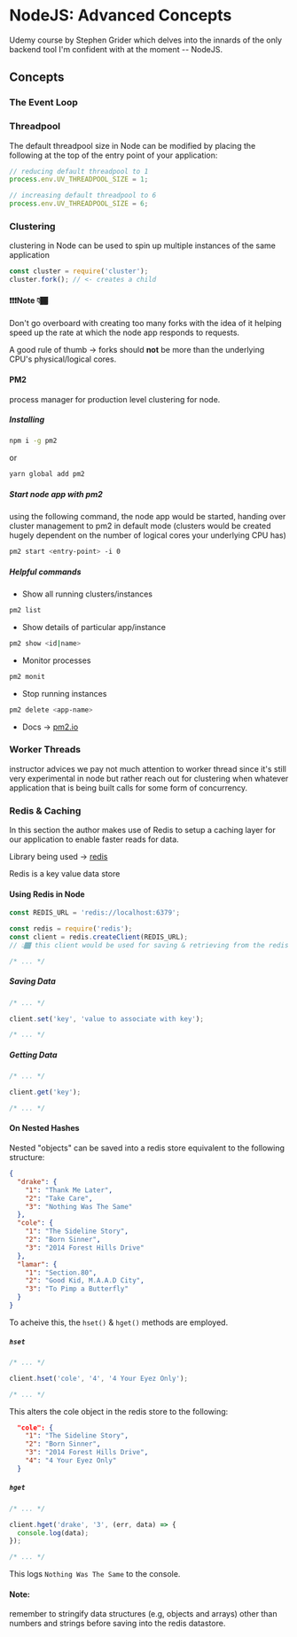 # NodeJS: Advanced Concepts

Udemy course by Stephen Grider which delves into the innards of the only backend tool I'm confident with at the moment -- NodeJS.

## Concepts

### The Event Loop

### Threadpool

The default threadpool size in Node can be modified by placing the following at the top of the entry point of your application:

```js
// reducing default threadpool to 1
process.env.UV_THREADPOOL_SIZE = 1;

// increasing default threadpool to 6
process.env.UV_THREADPOOL_SIZE = 6;
```

### Clustering

clustering in Node can be used to spin up multiple instances of the same application

```js
const cluster = require('cluster');
cluster.fork(); // <- creates a child
```

#### ❗❗❗Note 👇🏾

Don't go overboard with creating too many forks with the idea of it helping speed up the rate at which the node app responds to requests.

A good rule of thumb -> forks should **not** be more than the underlying CPU's physical/logical cores.

#### PM2

process manager for production level clustering for node.

##### Installing

```bash
npm i -g pm2
```

or

```bash
yarn global add pm2
```

##### Start node app with pm2

using the following command, the node app would be started, handing over cluster management to pm2 in default mode (clusters would be created hugely dependent on the number of logical cores your underlying CPU has)

```bash
pm2 start <entry-point> -i 0
```

##### Helpful commands

- Show all running clusters/instances

```bash
pm2 list
```

- Show details of particular app/instance

```bash
pm2 show <id|name>
```

- Monitor processes

```bash
pm2 monit
```

- Stop running instances

```bash
pm2 delete <app-name>
```

- Docs &rarr; [pm2.io](https://pm2.io/doc/en/runtime/overview/)

### Worker Threads

instructor advices we pay not much attention to worker thread since it's still very experimental in node but rather reach out for clustering when whatever application that is being built calls for some form of concurrency.

### Redis & Caching

In this section the author makes use of Redis to setup a caching layer for our application to enable faster reads for data.

Library being used &rarr; [redis](https://www.npmjs.com/package/redis)

Redis is a key value data store

#### Using Redis in Node

```js
const REDIS_URL = 'redis://localhost:6379';

const redis = require('redis');
const client = redis.createClient(REDIS_URL);
// 👆🏾 this client would be used for saving & retrieving from the redis instance

/* ... */
```

##### Saving Data

```js
/* ... */

client.set('key', 'value to associate with key');

/* ... */
```

##### Getting Data

```js
/* ... */

client.get('key');

/* ... */
```

#### On Nested Hashes

Nested "objects" can be saved into a redis store equivalent to the following structure:

```json
{
  "drake": {
    "1": "Thank Me Later",
    "2": "Take Care",
    "3": "Nothing Was The Same"
  },
  "cole": {
    "1": "The Sideline Story",
    "2": "Born Sinner",
    "3": "2014 Forest Hills Drive"
  },
  "lamar": {
    "1": "Section.80",
    "2": "Good Kid, M.A.A.D City",
    "3": "To Pimp a Butterfly"
  }
}
```

To acheive this, the `hset()` & `hget()` methods are employed.

##### `hset`

```js
/* ... */

client.hset('cole', '4', '4 Your Eyez Only');

/* ... */
```

This alters the cole object in the redis store to the following:

```json
  "cole": {
    "1": "The Sideline Story",
    "2": "Born Sinner",
    "3": "2014 Forest Hills Drive",
    "4": "4 Your Eyez Only"
  }
```

##### `hget`

```js
/* ... */

client.hget('drake', '3', (err, data) => {
  console.log(data);
});

/* ... */
```

This logs `Nothing Was The Same` to the console.

#### Note:

remember to stringify data structures (e.g, objects and arrays) other than numbers and strings before saving into the redis datastore.
